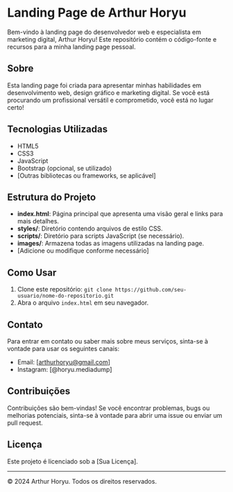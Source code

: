 # Landing Page de Arthur Horyu

Bem-vindo à landing page do desenvolvedor web e especialista em marketing digital, Arthur Horyu! Este repositório contém o código-fonte e recursos para a minha landing page pessoal.

## Sobre

Esta landing page foi criada para apresentar minhas habilidades em desenvolvimento web, design gráfico e marketing digital. Se você está procurando um profissional versátil e comprometido, você está no lugar certo!

## Tecnologias Utilizadas

- HTML5
- CSS3
- JavaScript
- Bootstrap (opcional, se utilizado)
- [Outras bibliotecas ou frameworks, se aplicável]

## Estrutura do Projeto

- **index.html**: Página principal que apresenta uma visão geral e links para mais detalhes.
- **styles/**: Diretório contendo arquivos de estilo CSS.
- **scripts/**: Diretório para scripts JavaScript (se necessário).
- **images/**: Armazena todas as imagens utilizadas na landing page.
- [Adicione ou modifique conforme necessário]

## Como Usar

1. Clone este repositório: `git clone https://github.com/seu-usuario/nome-do-repositorio.git`
2. Abra o arquivo `index.html` em seu navegador.

## Contato

Para entrar em contato ou saber mais sobre meus serviços, sinta-se à vontade para usar os seguintes canais:

- Email: [arthurhoryu@gmail.com]
- Instagram: [@horyu.mediadump]

## Contribuições

Contribuições são bem-vindas! Se você encontrar problemas, bugs ou melhorias potenciais, sinta-se à vontade para abrir uma issue ou enviar um pull request.

## Licença

Este projeto é licenciado sob a [Sua Licença].

---
© 2024 Arthur Horyu. Todos os direitos reservados.
